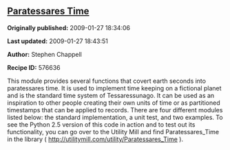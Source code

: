## [Paratessares Time](https://code.activestate.com/recipes/576636-paratessares-time)

**Originally published:** 2009-01-27 18:34:06

**Last updated:** 2009-01-27 18:43:51

**Author:** Stephen Chappell

**Recipe ID:** 576636

This module provides several functions that covert earth seconds into paratessares time. It is used to implement time keeping on a fictional planet and is the standard time system of Tessaressunago. It can be used as an inspiration to other people creating their own units of time or as partitioned timestamps that can be applied to records. There are four different modules listed below: the standard implementation, a unit test, and two examples. To see the Python 2.5 version of this code in action and to test out its functionality, you can go over to the Utility Mill and find Paratessares_Time in the library ( http://utilitymill.com/utility/Paratessares_Time ).
